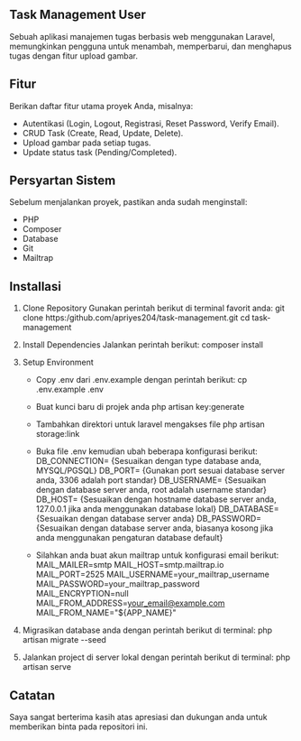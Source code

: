 ## Task Management User

Sebuah aplikasi manajemen tugas berbasis web menggunakan Laravel, memungkinkan pengguna untuk menambah, memperbarui, dan menghapus tugas dengan fitur upload gambar.

## Fitur

Berikan daftar fitur utama proyek Anda, misalnya:
- Autentikasi (Login, Logout, Registrasi, Reset Password, Verify Email).
- CRUD Task (Create, Read, Update, Delete).
- Upload gambar pada setiap tugas.
- Update status task (Pending/Completed).

## Persyartan Sistem

Sebelum menjalankan proyek, pastikan anda sudah menginstall:

- PHP
- Composer
- Database
- Git
- Mailtrap

## Installasi

1. Clone Repository
    Gunakan perintah berikut di terminal favorit anda:
    git clone https:/github.com/apriyes204/task-management.git
    cd task-management
   
3. Install Dependencies
    Jalankan perintah berikut:
    composer install
   
5. Setup Environment
   
   - Copy .env dari .env.example dengan perintah berikut:
    cp .env.example .env

   - Buat kunci baru di projek anda
    php artisan key:generate

   - Tambahkan direktori untuk laravel mengakses file
    php artisan storage:link

   - Buka file .env kemudian ubah beberapa konfigurasi berikut:
    DB_CONNECTION= {Sesuaikan dengan type database anda, MYSQL/PGSQL}
    DB_PORT= {Gunakan port sesuai database server anda, 3306 adalah port standar}
    DB_USERNAME= {Sesuaikan dengan database server anda, root adalah username standar}
    DB_HOST= {Sesuaikan dengan hostname database server anda, 127.0.0.1 jika anda menggunakan database lokal}
    DB_DATABASE= {Sesuaikan dengan database server anda}
    DB_PASSWORD= {Sesuaikan dengan database server anda, biasanya kosong jika anda menggunakan pengaturan database default}

    - Silahkan anda buat akun mailtrap untuk konfigurasi email berikut:
    MAIL_MAILER=smtp
    MAIL_HOST=smtp.mailtrap.io
    MAIL_PORT=2525
    MAIL_USERNAME=your_mailtrap_username
    MAIL_PASSWORD=your_mailtrap_password
    MAIL_ENCRYPTION=null
    MAIL_FROM_ADDRESS=your_email@example.com
    MAIL_FROM_NAME="${APP_NAME}"

6. Migrasikan database anda dengan perintah berikut di terminal:
   php artisan migrate --seed

8. Jalankan project di server lokal dengan perintah berikut di terminal:
   php artisan serve

## Catatan
Saya sangat berterima kasih atas apresiasi dan dukungan anda untuk memberikan binta pada repositori ini.
